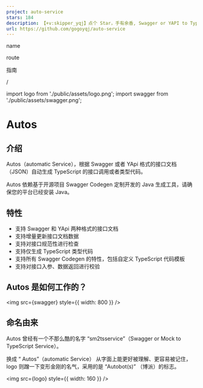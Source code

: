 ```yaml
---
project: auto-service
stars: 184
description: 【+v:skipper_yqj】点个 Star，手有余香, Swagger or YAPI to TypeScript services and models
url: https://github.com/gogoyqj/auto-service
---
```


name

route

指南

/

import logo from './public/assets/logo.png'; import swagger from './public/assets/swagger.png';

Autos
=====

介绍
--

Autos（automatic Service），根据 Swagger 或者 YApi 格式的接口文档（JSON）自动生成 TypeScript 的接口调用或者类型代码。

Autos 依赖基于开源项目 Swagger Codegen 定制开发的 Java 生成工具，请确保您的平台已经安装 Java。

特性
--

-   支持 Swagger 和 YApi 两种格式的接口文档
-   支持增量更新接口文档数据
-   支持对接口规范性进行检查
-   支持仅生成 TypeScript 类型代码
-   支持所有 Swagger Codegen 的特性，包括自定义 TypeScript 代码模板
-   支持对接口入参、数据返回进行校验

Autos 是如何工作的？
-------------

<img src={swagger} style={{ width: 800 }} />

命名由来
----

Autos 曾经有一个不那么酷的名字 “sm2tsservice”（Swagger or Mock to TypeScript Service）。

换成 “ Autos”（automatic Service） 从字面上能更好被理解、更容易被记住，logo 则蹭一下变形金刚的名气，采用的是 “Autobot(s)” （博派）的标志。

<img src={logo} style={{ width: 160 }} />
